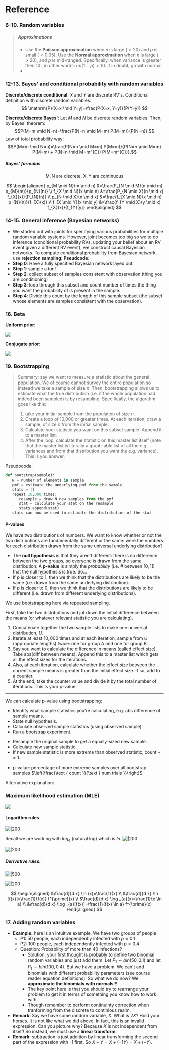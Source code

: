 # Reference 

### 6-10. Random variables 

> #####  Approximations 
> - Use the **Poisson approximation** when $n$ is large $(>20)$ and $p$ is small $(<0.05)$. Use the **Normal approximation** when $n$ is large $(>20)$, and $p$ is mid-ranged. Specifically, when variance is greater then 10 , in other words: $n p(1-p)>10$. If in doubt, go with normal. 
> - 

### 12-13. Bayes' and conditional probability with random variables 

**Discrete/discrete conditional**: $X$ and $Y$ are discrete RV's. Conditional definition with discrete random variables.
$$
\mathrm{P}(X=x \mid Y=y)=\frac{P(X=x, Y=y)}{P(Y=y)}
$$

**Discrete/discrete Bayes'**: Let $M$ and $N$ be discrete random variables. Then, by Bayes' theorem: $$P(M=m \mid N=n)=\frac{P(N=n \mid M=m) P(M=m)}{P(N=n)}.$$
Law of total probability way: 
$$P(M=m \mid N=n)=\frac{P(N=n \mid M=m) P(M=m)}{P(N=n \mid M=m) P(M=m) + P(N=n \mid M=m^{C}) P(M=m^{C})}.$$


##### Bayes' formulas 

$$
\mathrm{M}, \mathrm{N} \text { are discrete. } \mathrm{X}, \mathrm{Y} \text { are continuous }
$$

$$
\begin{aligned}
p_{M \mid N}(m \mid n) &=\frac{P_{N \mid M}(n \mid m) p_{M}(m)}{p_{N}(n)} \\
f_{X \mid N}(x \mid n) &=\frac{P_{N \mid X}(n \mid x) f_{X}(x)}{P_{N}(n)} \\
p_{N \mid X}(n \mid x) &=\frac{f_{X \mid N}(x \mid n) p_{N}(n)}{f_{X}(x)} \\
f_{X \mid Y}(x \mid y) &=\frac{f_{Y \mid X}(y \mid x) f_{X}(x)}{f_{Y}(y)}
\end{aligned}
$$

### 14-15. General inference (Bayesian networks) 

- We started out with joints for specifying various probabilities for multiple random variable systems. However, joint becomes too big so we to do inference (conditional probability RVs: updating your belief about an RV event given a different RV event), we construct causal Bayesian networks. To compute conditional probability from Bayesian network, use **rejection sampling**: 
**Pseudcode:** 
- **Step 0**: Have a fully specified Bayesian network layed out. 
- **Step 1**: sample a ton! 
- **Step 2**: collect subset of samples consistent with observation (thing you are conditioning)
- **Step 3**: loop through this subset and count number of times the thing you want the probability of is present in the sample. 
- **Step 4**: Divide this count by the length of this sample subset (the subset whose elements are samples consistent with the observation). 

### 16. Beta 

**Uniform prior**: 

![](Pasted%20image%2020220317003309.png)

**Conjugate prior**: 

![](Pasted%20image%2020220317002237.png)


### 19. Bootstrapping 


 > Summary: say we want to measure a statistic about the general population. We of course cannot survey the entire population so instead we take a sample of size $n$. Then, bootstrapping allows us to estimate what the true distribution (i.e. if the whole population had indeed been sampled) is by resampling. Specifically, the algorithm goes like this: 
 > 1. take your initial sample from the population of size $n$. 
 > 2. Create a loop of 10,000 or greater times. At each iteration, draw a sample, of size $n$ from the initial sample. 
 > 3. Calculate your statistic you want on this subset sample. Append it to a master list. 
 > 4. After the loop, calculate the statistic on this master list itself (note that the master list is literally a graph-able list of all the e.g. variances and from that distribution you want the e.g. variance). This is you answer. 

Pseudocode: 
```python
def bootstrap(sample):
   N = number of elements in sample
   pmf = estimate the underlying pmf from the sample
   stats = []
   repeat 10,000 times:
      resample = draw N new samples from the pmf
      stat = calculate your stat on the resample
      stats.append(stat)
   stats can now be used to estimate the distribution of the stat
```


#### P-values 

We have two distributions of numbers. We want to know whether or not the two distributions are fundamentally different or the same: were the numbers for each distribution drawn from the same universal underlying distribution? 
- The **null hypothesis** is that they aren't different: there is no difference between the two groups, so everyone is drawn from the same distribution. A **p-value** is simply the *probability* (i.e. # between $[0,1]$) that the null hypothesis is true. So...  
- If $p$ is closer to $1$, then we think that the distributions are likely to be the same (i.e. drawn from the same underlying distribution).  
- If $p$ is closer to $0$, then we think that the distributions are likely to be different (i.e. drawn from different underlying distributions). 



We use bootstrapping here via repeated sampling. 

First, take the two distributions and jot down the initial difference between the means (or whatever relevant statistic you are calculating). 
1. Concatenate together the two sample lists to make one universal distribution, $U$. 
2. Iterate at least $10,000$ times and at each iteration, sample from $U$ (appropriate lengths) twice: one for group A and one for group B. 
3. Say you want to calculate the difference in means (called effect size). Take abs(diff between means). Append this to a master list which gets all the effect sizes for the iterations. 
4. Also, at each iteration, calculate whether the effect size between the current sample means is greater than the initial effect size. If so, add to a counter. 
5. At the end, take the counter value and divide it by the total number of iterations. This is your p-value. 
--- 
We can calculate p-value using bootstrapping: 

- Identify what sample statistics you're calculating, e.g. abs difference of sample means.
- State null hypothesis.
- Calculate observed sample statistics (using observed sample).
- Run a bootstrap experiment.
* Resample the original sample to get a equally-sized new sample.
* Calculate new sample statistic.
* If new sample statistic is more extreme than observed statistic, count $+=1$.
- p-value: percentage of more extreme samples over all bootstrap samples $\left(\frac{\text { count }}{\text { num trials }}\right)$.

Alternative explanation: 

### Maximum likelihood estimation (MLE) 

![](attachments/Pasted%20image%2020220317025158.png)

#### Logarithm rules 

![|200](attachments/Pasted%20image%2020220317025602.png)

Recall we are working with $log_e$ 
(natural log) which is $ln$. ![|200](attachments/Pasted%20image%2020220317025548.png)

![|200](attachments/Pasted%20image%2020220317025728.png)

##### Derivative rules: 

![|500](attachments/Pasted%20image%2020220317030027.png)

![|200](attachments/Pasted%20image%2020220317030120.png)

$$
\begin{aligned}
&\frac{d}{d x} \ln (x)=\frac{1}{x} \\
&\frac{d}{d x} \ln [f(x)]=\frac{1}{f(x)} f^{\prime}(x) \\
&\frac{d}{d x} \log _{a}(x)=\frac{1}{x \ln a} \\
&\frac{d}{d x} \log _{a}[f(x)]=\frac{1}{f(x) \ln a} f^{\prime}(x)
\end{aligned}
$$


### 17. Adding random variables 


- **Example:** here is an intuitive example. We have two groups of people
	- P1: 50 people, each independently infected with $p=0.1$
	- P2: 100 people, each independently infected with $p=0.4$ 
	- Question: Probability of more than 40 infections?
		- Solution: your first thought is probably to define two binomial random variables and just add them. Let $P_1 \sim bin(50,0.1)$ and let $P_1 \sim bin(100,0.4)$. But we have a problem. We can't add binomials with different probability parameters (see course reader equation definitions)! So what we do now? We **approximate the binomials with normals**!!!  
		- The key point here is that you should try to rearrange your problem to get it in terms of something you know how to work with. 
		- Though remember to perform continuinty correction when tranforming from the discrete to continious realm. 
- **Remark:** Say we have some random variable, $X$. What is $2X$? Hold your horses. It is not like what we did above. In fact, this is an invalid expression. Can you picture why? Because $X$ is not independent from itself! So instead, we must use a **linear transform**. 
- **Remark:** subtraction is just addition by linear transforming the second part of the expression with -1 first. So $X-Y=X+(-1Y)=X+(-Y)$. 